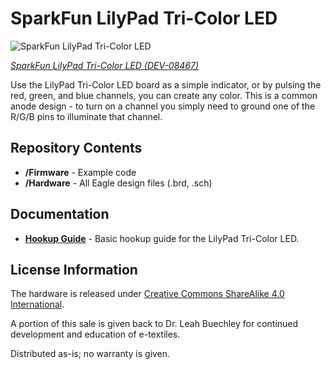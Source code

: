 SparkFun LilyPad Tri-Color LED
========================================

![SparkFun LilyPad Tri-Color LED](https://cdn.sparkfun.com//assets/parts/8/7/4/08467-01.jpg)

[*SparkFun LilyPad Tri-Color LED (DEV-08467)*](https://www.sparkfun.com/products/8467)

Use the LilyPad Tri-Color LED board as a simple indicator, or by pulsing the red, green, and blue channels, you can create any color. 
This is a common anode design - to turn on a channel you simply need to ground one of the R/G/B pins to illuminate that channel.

Repository Contents
-------------------
* **/Firmware** - Example code 
* **/Hardware** - All Eagle design files (.brd, .sch)

Documentation
--------------
* **[Hookup Guide](https://learn.sparkfun.com/tutorials/lilypad-tri-color-led-hookup-guide)** - Basic hookup guide for the LilyPad Tri-Color LED.

License Information
-------------------
The hardware is released under [Creative Commons ShareAlike 4.0 International](https://creativecommons.org/licenses/by-sa/4.0/).

A portion of this sale is given back to Dr. Leah Buechley for continued development and education of e-textiles.

Distributed as-is; no warranty is given.
